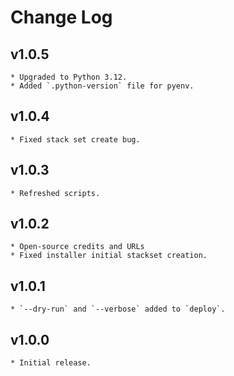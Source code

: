 # Change Log

## v1.0.5
    * Upgraded to Python 3.12.
    * Added `.python-version` file for pyenv.

## v1.0.4
    * Fixed stack set create bug.

## v1.0.3
    * Refreshed scripts.

## v1.0.2
    * Open-source credits and URLs
    * Fixed installer initial stackset creation.

## v1.0.1
    * `--dry-run` and `--verbose` added to `deploy`.

## v1.0.0
    * Initial release.
